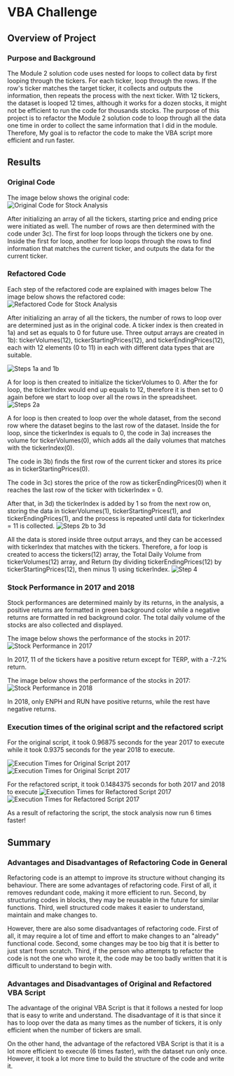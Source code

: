 # VBA Challenge

## Overview of Project

### Purpose and Background
The Module 2 solution code uses nested for loops to collect data by first looping through the tickers. For each ticker, loop through the rows. If the row's ticker matches the target ticker, it collects and outputs the information, then repeats the process with the next ticker. With 12 tickers, the dataset is looped 12 times, although it works for a dozen stocks, it might not be efficient to run the code for thousands stocks. The purpose of this project is to refactor the Module 2 solution code to loop through all the data one time in order to collect the same information that I did in the module. Therefore, My goal is to refactor the code to make the VBA script more efficient and run faster. 

## Results

### Original Code
The image below shows the original code:
![Original Code for Stock Analysis](Other_Screenshots/Stock_Analysis_Original_Code.PNG)

After initializing an array of all the tickers, starting price and ending price were initiated as well. The number of rows are then determined with the code under 3c). The first for loop loops through the tickers one by one. Inside the first for loop, another for loop loops through the rows to find information that matches the current ticker, and outputs the data for the current ticker.

### Refactored Code
Each step of the refactored code are explained with images below
The image below shows the refactored code:
![Refactored Code for Stock Analysis](Other_Screenshots/Stock_Analysis_Refactored_Code.PNG)

After initializing an array of all the tickers, the number of rows to loop over are determined just as in the original code. A ticker index is then created in 1a) and set as equals to 0 for future use. Three output arrays are created in 1b): tickerVolumes(12), tickerStartingPrices(12), and tickerEndingPrices(12), each with 12 elements (0 to 11) in each with different data types that are suitable.

![Steps 1a and 1b](Other_Screenshots/1a_and_1b.PNG)

A for loop is then created to initialize the tickerVolumes to 0. After the for loop, the tickerIndex would end up equals to 12, therefore it is then set to 0 again before we start to loop over all the rows in the spreadsheet.
![Steps 2a](Other_Screenshots/2a.PNG)

A for loop is then created to loop over the whole dataset, from the second row where the dataset begins to the last row of the dataset. Inside the for loop, since the tickerIndex is equals to 0, the code in 3a) increases the volume for tickerVolumes(0), which adds all the daily volumes that matches with the tickerIndex(0). 

The code in 3b) finds the first row of the current ticker and stores its price as in tickerStartingPrices(0). 

The code in 3c) stores the price of the row as tickerEndingPrices(0) when it reaches the last row of the ticker with tickerIndex = 0. 

After that, in 3d) the tickerIndex is added by 1 so from the next row on, storing the data in tickerVolumes(1), tickerStartingPrices(1), and tickerEndingPrices(1), and the process is repeated until data for tickerIndex = 11 is collected.
![Steps 2b to 3d](Other_Screenshots/2b_to_3d.PNG)

All the data is stored inside three output arrays, and they can be accessed with tickerIndex that matches with the tickers. Therefore, a for loop is created to access the tickers(12) array, the Total Daily Volume from tickerVolumes(12) array, and Return (by dividing tickerEndingPrices(12) by tickerStartingPrices(12), then minus 1) using tickerIndex.
![Step 4](Other_Screenshots/4.PNG)

### Stock Performance in 2017 and 2018
Stock performances are determined mainly by its returns, in the analysis, a positive returns are formatted in green background color while a negative returns are formatted in red background color. The total daily volume of the stocks are also collected and displayed.

The image below shows the performance of the stocks in 2017:
![Stock Performance in 2017](Other_Screenshots/2017_Results.PNG)

In 2017, 11 of the tickers have a positive return except for TERP, with a -7.2% return.

The image below shows the performance of the stocks in 2017:
![Stock Performance in 2018](Other_Screenshots/2018_Results.PNG)

In 2018, only ENPH and RUN have positive returns, while the rest have negative returns.

### Execution times of the original script and the refactored script
For the original script, it took 0.96875 seconds for the year 2017 to execute while it took 0.9375 seconds for the year 2018 to execute.

![Execution Times for Original Script 2017](Other_Screenshots/All_Stocks_Analysis_2017.PNG)
![Execution Times for Original Script 2017](Other_Screenshots/All_Stocks_Analysis_2018.PNG)

For the refactored script, it took 0.1484375 seconds for both 2017 and 2018 to execute
![Execution Times for Refactored Script 2017](Resources/VBA_Challenge_2017.PNG)
![Execution Times for Refactored Script 2017](Resources/VBA_Challenge_2017.PNG)

As a result of refactoring the script, the stock analysis now run 6 times faster!

## Summary

### Advantages and Disadvantages of Refactoring Code in General
Refactoring code is an attempt to improve its structure without changing its behaviour. There are some advantages of refactoring code. First of all, it removes redundant code, making it more efficient to run. Second, by structuring codes in blocks, they may be reusable in the future for similar functions. Third, well structured code makes it easier to understand, maintain and make changes to.

However, there are also some disadvantages of refactoring code. First of all, it may require a lot of time and effort to make changes to an "already" functional code. Second, some changes may be too big that it is better to just start from scratch. Third, if the person who attempts tp refactor the code is not the one who wrote it, the code may be too badly written that it is difficult to understand to begin with. 

### Advantages and Disadvantages of Original and Refactored VBA Script
The advantage of the original VBA Script is that it follows a nested for loop that is easy to write and understand. The disadvantage of it is that since it has to loop over the data as many times as the number of tickers, it is only efficient when the number of tickers are small.

On the other hand, the advantage of the refactored VBA Script is that it is a lot more efficient to execute (6 times faster), with the dataset run only once. However, it took a lot more time to build the structure of the code and write it.